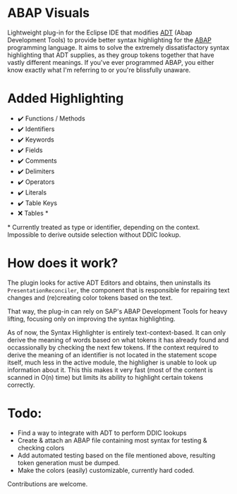 # ABAP Visuals
Lightweight plug-in for the Eclipse IDE that modifies [ADT](ADT) (Abap Development Tools) to provide better syntax highlighting for the [ABAP](ABAP) programming language.
It aims to solve the extremely dissatisfactory syntax highlighting that ADT supplies, as they group tokens together that have vastly different meanings. 
If you've ever programmed ABAP, you either know exactly what I'm referring to or you're blissfully unaware.

# Added Highlighting
- ✔️ Functions / Methods
- ✔️ Identifiers
- ✔️ Keywords
- ✔️ Fields
- ✔️ Comments
- ✔️ Delimiters
- ✔️ Operators
- ✔️ Literals
- ✔️ Table Keys
- ❌ Tables *

\* Currently treated as type or identifier, depending on the context. Impossible to derive outside selection without DDIC lookup.

# How does it work?
The plugin looks for active ADT Editors and obtains, then uninstalls its `PresentationReconciler`, the component that is responsible
for repairing text changes and (re)creating color tokens based on the text.

That way, the plug-in can rely on SAP's ABAP Development Tools for heavy lifting, focusing only on improving the syntax highlighting.

As of now, the Syntax Highlighter is entirely text-context-based. It can only derive the meaning of words based on what tokens it has already found
and occassionally by checking the next few tokens. If the context required to derive the meaning of an identifier is not located in the statement
scope itself, much less in the active module, the highligher is unable to look up information about it. This this makes it very fast 
(most of the content is scanned in O(n) time) but limits its ability to highlight certain tokens correctly.

# Todo:
- Find a way to integrate with ADT to perform DDIC lookups
- Create & attach an ABAP file containing most syntax for testing & checking colors
- Add automated testing based on the file mentioned above, resulting token generation must be dumped.
- Make the colors (easily) customizable, currently hard coded.

Contributions are welcome.
  
[ADT]: https://developers.sap.com/tutorials/abap-install-adt..html
[ABAP]: https://en.wikipedia.org/wiki/ABAP
